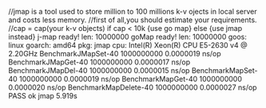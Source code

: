 //jmap is a tool used to store million to 100 millions k-v ojects in local server and costs less memory.
//first of all,you should estimate your requirements.
//cap = cap(your k-v objects) if cap < 10k {use go map} else {use jmap instead} 
j-map ready! len: 10000000
goMap ready! len: 10000000
goos: linux
goarch: amd64
pkg: jmap
cpu: Intel(R) Xeon(R) CPU E5-2630 v4 @ 2.20GHz
BenchmarkJMapSet-40      	1000000000	         0.0000019 ns/op
BenchmarkJMapGet-40      	1000000000	         0.0000017 ns/op
BenchmarkJMapDel-40      	1000000000	         0.0000015 ns/op
BenchmarkMapSet-40       	1000000000	         0.0000019 ns/op
BenchmarkMapGet-40       	1000000000	         0.0000020 ns/op
BenchmarkMapDelete-40    	1000000000	         0.0000027 ns/op
PASS
ok  	jmap	5.919s